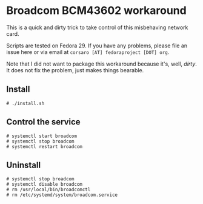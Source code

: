 # Broadcom BCM43602 workaround

This is a quick and dirty trick to take control of this misbehaving network
card.

Scripts are tested on Fedora 29. If you have any problems, please file an issue
here or via email at `corsaro [AT] fedoraproject [DOT] org`.

Note that I did not want to package this workaround because it's, well, _dirty_.
It does not fix the problem, just makes things bearable.

## Install
```
# ./install.sh
```

## Control the service
```
# systemctl start broadcom
# systemctl stop broadcom
# systemctl restart broadcom
```

## Uninstall
```
# systemctl stop broadcom
# systemctl disable broadcom
# rm /usr/local/bin/broadcomctl
# rm /etc/systemd/system/broadcom.service
```

